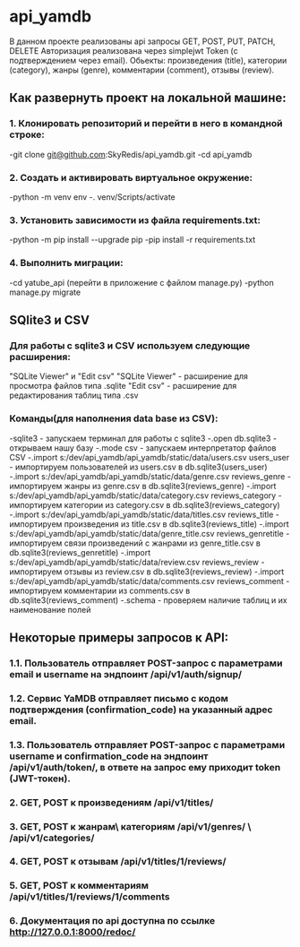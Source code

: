 # api_yamdb
В данном проекте реализованы api запросы GET, POST, PUT, PATCH, DELETE
Авторизация реализована через simplejwt Token (с подтверждением через email).
Обьекты: произведения (title), категории (category), жанры (genre), комментарии (comment), отзывы (review).

## Как развернуть проект на локальной машине:
### 1. Клонировать репозиторий и перейти в него в командной строке:
-git clone git@github.com:SkyRedis/api_yamdb.git
-cd api_yamdb
### 2. Cоздать и активировать виртуальное окружение:
-python -m venv env
-. venv/Scripts/activate
### 3. Установить зависимости из файла requirements.txt:
-python -m pip install --upgrade pip
-pip install -r requirements.txt
### 4. Выполнить миграции:
-cd yatube_api (перейти в приложение с файлом manage.py)
-python manage.py migrate

## SQlite3 и CSV
### Для работы с sqlite3 и CSV используем следующие расширения:
"SQLite Viewer" и "Edit csv"
"SQLite Viewer" - расширение для просмотра файлов типа .sqlite
"Edit csv" - расширение для редактирования таблиц типа .csv
### Команды(для наполнения data base из CSV):
-sqlite3 - запускаем терминал для работы с sqlite3
-.open db.sqlite3 - открываем нашу базу
-.mode csv - запускаем интерпретатор файлов CSV
-.import s:/dev/api_yamdb/api_yamdb/static/data/users.csv users_user - импортируем пользователей из users.csv в db.sqlite3(users_user)
-.import s:/dev/api_yamdb/api_yamdb/static/data/genre.csv reviews_genre - импортируем жанры из genre.csv в db.sqlite3(reviews_genre)
-.import s:/dev/api_yamdb/api_yamdb/static/data/category.csv reviews_category - импортируем категории из category.csv в db.sqlite3(reviews_category)
-.import s:/dev/api_yamdb/api_yamdb/static/data/titles.csv reviews_title - импортируем произведения из title.csv в db.sqlite3(reviews_title)
-.import s:/dev/api_yamdb/api_yamdb/static/data/genre_title.csv reviews_genretitle - импортируем связи произведений с жанрами из genre_title.csv в db.sqlite3(reviews_genretitle)
-.import s:/dev/api_yamdb/api_yamdb/static/data/review.csv reviews_review - импортируем отзывы из review.csv в db.sqlite3(reviews_review)
-.import s:/dev/api_yamdb/api_yamdb/static/data/comments.csv reviews_comment - импортируем комментарии из comments.csv в db.sqlite3(reviews_comment)
-.schema - проверяем наличие таблиц и их наименование полей

## Некоторые примеры запросов к API:
### 1.1. Пользователь отправляет POST-запрос с параметрами email и username на эндпоинт /api/v1/auth/signup/
### 1.2. Сервис YaMDB отправляет письмо с кодом подтверждения (confirmation_code) на указанный адрес email.
### 1.3. Пользователь отправляет POST-запрос с параметрами username и confirmation_code на эндпоинт /api/v1/auth/token/, в ответе на запрос ему приходит token (JWT-токен).
### 2. GET, POST к произведениям /api/v1/titles/
### 3. GET, POST к жанрам\ категориям /api/v1/genres/ \ /api/v1/categories/
### 4. GET, POST к отзывам /api/v1/titles/1/reviews/
### 5. GET, POST к комментариям /api/v1/titles/1/reviews/1/comments
### 6. Документация по api доступна по ссылке http://127.0.0.1:8000/redoc/
